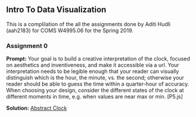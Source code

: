 ## Intro To Data Visualization

This is a complilation of the all the assignments done by Aditi Hudli (aah2183) for COMS W4995.06 for the Spring 2019.


### Assignment 0

**Prompt:** Your goal is to build a creative interpretation of the clock, focused on aesthetics and inventiveness, and make it accessible via a url. Your interpretation needs to be legible enough that your reader can visually distinguish which is the hour, the minute, vs. the second; otherwise your reader should be able to guess the time within a quarter-hour of accuracy. When choosing your design, consider the different states of the clock at different moments in time, e.g. when values are near max or min. [P5.js]

**Solution:** [Abstract Clock](https://github.com/aditi-hudli/Intro-To-Data-Viz/abstract_clock.html) 
